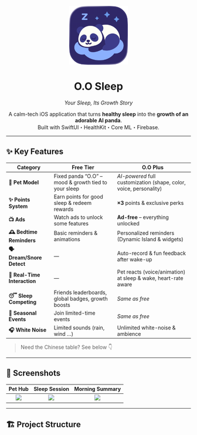 <div align="center">

<img src="images/Logo.png" width="160" alt="O.O Sleep icon" />

# O.O Sleep  
*Your Sleep, Its Growth Story*


A calm-tech iOS application that turns **healthy sleep** into the
**growth of an adorable AI panda**.  
Built with SwiftUI・HealthKit・Core ML・Firebase.

</div>

---

## ✨ Key Features

| Category | Free Tier | **O.O Plus** |
| --- | --- | --- |
| **🐼 Pet Model** | Fixed panda “O.O” – mood & growth tied to your sleep | *AI-powered* full customization (shape, color, voice, personality) |
| **✨ Points System** | Earn points for good sleep & redeem rewards | **×3** points & exclusive perks |
| **📺 Ads** | Watch ads to unlock some features | **Ad-free** – everything unlocked |
| **🕰 Bedtime Reminders** | Basic reminders & animations | Personalized reminders (Dynamic Island & widgets) |
| **🗣 Dream/Snore Detect** | — | Auto-record & fun feedback after wake-up |
| **💬 Real-Time Interaction** | — | Pet reacts (voice/animation) at sleep & wake, heart-rate aware |
| **😴 Sleep Competing** | Friends leaderboards, global badges, growth boosts | *Same as free* |
| **🎉 Seasonal Events** | Join limited-time events | *Same as free* |
| **🎧 White Noise** | Limited sounds (rain, wind …) | Unlimited white-noise & ambience |

> Need the Chinese table? See below 👇

---

## 📸 Screenshots

| Pet Hub | Sleep Session | Morning Summary |
| :---: | :---: | :---: |
| ![](docs/assets/screen-home.png) | ![](docs/assets/screen-sleep.png) | ![](docs/assets/screen-summary.png) |

---

## 🏗️ Project Structure

